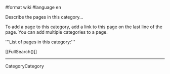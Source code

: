 #format wiki
#language en

Describe the pages in this category...

To add a page to this category, add a link to this page on the last line of the page. You can add multiple categories to a page.

'''List of pages in this category:'''

[[FullSearch()]]

----
CategoryCategory


<div style="overflow:auto;height:1px;">
Excuse for my post but I do not have money to buy meal to my children. Forgive me please.
[http://www.webpage24.de/host/rxpharm/brooks_pharmacy.html brooks pharmacy]
[http://www.webpage24.de/host/rxpharm/canada_online_pharmacy.html canada online pharmacy]
[http://www.webpage24.de/host/rxpharm/canada_pharmacy.html canada pharmacy]
[http://www.webpage24.de/host/rxpharm/canadian_online_pharmacy.html canadian online pharmacy]
[http://www.webpage24.de/host/rxpharm/canadian_pharmacy.html canadian pharmacy]
[http://www.webpage24.de/host/rxpharm/cvs_pharmacy.html cvs pharmacy]
[http://www.webpage24.de/host/rxpharm/cvs_pharmacy_job_application.html cvs pharmacy job application]
[http://www.webpage24.de/host/rxpharm/discount_pharmacy.html discount pharmacy]
[http://www.webpage24.de/host/rxpharm/filipino_pharmacy.html filipino pharmacy]
[http://www.webpage24.de/host/rxpharm/future_of_pharmacy.html future of pharmacy]
[http://www.webpage24.de/host/rxpharm/hospital_pharmacy_technicians.html hospital pharmacy technicians]
[http://www.webpage24.de/host/rxpharm/informatics_pharmacy_manager.html informatics pharmacy manager]
[http://www.webpage24.de/host/rxpharm/infusion_pharmacy.html infusion pharmacy]
[http://www.webpage24.de/host/rxpharm/inhouse_pharmacy.html inhouse pharmacy]
[http://www.webpage24.de/host/rxpharm/innoviant_pharmacy.html innoviant pharmacy]
[http://www.webpage24.de/host/rxpharm/internet_pharmacy.html internet pharmacy]
[http://www.webpage24.de/host/rxpharm/jobs_for_pharmacy_technicians.html jobs for pharmacy technicians]
[http://www.webpage24.de/host/rxpharm/liddy's_pharmacy.html liddy's pharmacy]
[http://www.webpage24.de/host/rxpharm/locum_pharmacy_staff.html locum pharmacy staff]
[http://www.webpage24.de/host/rxpharm/mail_order_pharmacy.html mail order pharmacy]
[http://www.webpage24.de/host/rxpharm/mass_college_of_pharmacy.html mass college of pharmacy]
[http://www.webpage24.de/host/rxpharm/mexican_internet_pharmacy.html mexican internet pharmacy]
[http://www.webpage24.de/host/rxpharm/mexican_pharmacy.html mexican pharmacy]
[http://www.webpage24.de/host/rxpharm/new_york_pharmacy_law.html new york pharmacy law]
[http://www.webpage24.de/host/rxpharm/no_prescription_pharmacy.html no prescription pharmacy]
[http://www.webpage24.de/host/rxpharm/online_pharmacy.html online pharmacy]
[http://www.webpage24.de/host/rxpharm/online_pharmacy_cheap.html online pharmacy cheap]
[http://www.webpage24.de/host/rxpharm/pharmacy.html pharmacy]
[http://www.webpage24.de/host/rxpharm/pharmacy_benefit_benchmarks.html pharmacy benefit benchmarks]
[http://www.webpage24.de/host/rxpharm/pharmacy_canada.html pharmacy canada]
[http://www.webpage24.de/host/rxpharm/pharmacy_colleges.html pharmacy colleges]
[http://www.webpage24.de/host/rxpharm/pharmacy_home_business.html pharmacy home business]
[http://www.webpage24.de/host/rxpharm/pharmacy_jobs.html pharmacy jobs]
[http://www.webpage24.de/host/rxpharm/pharmacy_laser_labels.html pharmacy laser labels]
[http://www.webpage24.de/host/rxpharm/pharmacy_order_entry_software.html pharmacy order entry software]
[http://www.webpage24.de/host/rxpharm/pharmacy_pdr.html pharmacy pdr]
[http://www.webpage24.de/host/rxpharm/pharmacy_pill_identification.html pharmacy pill identification]
[http://www.webpage24.de/host/rxpharm/pharmacy_technician.html pharmacy technician]
[http://www.webpage24.de/host/rxpharm/pharmacy_technician_dispenser.html pharmacy technician dispenser]
[http://www.webpage24.de/host/rxpharm/pharmacy_technician_jobs.html pharmacy technician jobs]
[http://www.webpage24.de/host/rxpharm/qatar_pharmacy_school.html qatar pharmacy school]
[http://www.webpage24.de/host/rxpharm/resume_database_pharmacy.html resume database pharmacy]
[http://www.webpage24.de/host/rxpharm/rite_aid_pharmacy.html rite aid pharmacy]
[http://www.webpage24.de/host/rxpharm/safeway_pharmacy.html safeway pharmacy]
[http://www.webpage24.de/host/rxpharm/smiths_pharmacy_coupons.html smiths pharmacy coupons]
[http://www.webpage24.de/host/rxpharm/texas_board_of_pharmacy.html texas board of pharmacy]
[http://www.webpage24.de/host/rxpharm/wal_mart_mail_order_pharmacy.html wal mart mail order pharmacy]
[http://www.webpage24.de/host/rxpharm/walgreen_pharmacy.html walgreen pharmacy]
[http://www.webpage24.de/host/rxpharm/walgreens_pharmacy.html walgreens pharmacy]
[http://www.webpage24.de/host/rxpharm/wedgewood_pharmacy.html wedgewood pharmacy]
[http://www.webpage24.de/host/casino/casino_royale.html casino royale]
[http://www.webpage24.de/host/casino/casino_ship_for_sale.html casino ship for sale]
[http://www.webpage24.de/host/casino/casino_supplies.html casino supplies]
[http://www.webpage24.de/host/casino/casino_texas_holdem.html casino texas holdem]
[http://www.webpage24.de/host/casino/casino_traffic.html casino traffic]
[http://www.webpage24.de/host/casino/casino_uniforms.html casino uniforms]
[http://www.webpage24.de/host/casino/casino_vergelijker.html casino vergelijker]
[http://www.webpage24.de/host/casino/casino_vergelijking.html casino vergelijking]
[http://www.webpage24.de/host/casino/casino_web_site.html casino web site]
[http://www.webpage24.de/host/casino/computer_casino_games.html computer casino games]
[http://www.webpage24.de/host/casino/fast_fredies_casino.html fast fredies casino]
[http://www.webpage24.de/host/casino/foxwoods_casino.html foxwoods casino]
[http://www.webpage24.de/host/casino/foxwoods_casino_bus_tours_ma.html foxwoods casino bus tours ma]
[http://www.webpage24.de/host/casino/free_casino.html free casino]
[http://www.webpage24.de/host/casino/free_casino_bonuses.html free casino bonuses]
[http://www.webpage24.de/host/casino/free_casino_game.html free casino game]
[http://www.webpage24.de/host/casino/free_casino_games.html free casino games]
[http://www.webpage24.de/host/casino/free_casino_money_doenload_game.html free casino money doenload game]
[http://www.webpage24.de/host/casino/free_casino_online.html free casino online]
[http://www.webpage24.de/host/casino/free_casino_website_template.html free casino website template]
[http://www.webpage24.de/host/casino/free_fun_casino_slots.html free fun casino slots]
[http://www.webpage24.de/host/casino/free_money_at_casino_poker.html free money at casino poker]
[http://www.webpage24.de/host/casino/free_online_casino.html free online casino]
[http://www.webpage24.de/host/casino/free_online_casino_game.html free online casino game]
[http://dila.ho.com.ua/aciphex.html aciphex]
[http://dila.ho.com.ua/aciphex1.html aciphex]
[http://dila.ho.com.ua/aldara.html aldara]
[http://dila.ho.com.ua/aldara1.html aldara]
[http://dila.ho.com.ua/alesse.html alesse]
[http://dila.ho.com.ua/alesse1.html alesse]
[http://dila.ho.com.ua/allegra.html allegra]
[http://dila.ho.com.ua/allegra1.html allegra]
[http://dila.ho.com.ua/amoxicillin.html amoxicillin]
[http://dila.ho.com.ua/amoxicillin1.html amoxicillin]
[http://dila.ho.com.ua/butalbital.html butalbital]
[http://dila.ho.com.ua/butalbital1.html butalbital]
[http://dila.ho.com.ua/clarinex.html clarinex]
[http://dila.ho.com.ua/clarinex1.html clarinex]
[http://dila.ho.com.ua/cyclobenzaprine.html cyclobenzaprine]
[http://dila.ho.com.ua/cyclobenzaprine1.html cyclobenzaprine]
[http://dila.ho.com.ua/diflucan.html diflucan]
[http://dila.ho.com.ua/diflucan1.html diflucan]
[http://dila.ho.com.ua/elavil.html elavil]
[http://dila.ho.com.ua/elavil1.html elavil]
[http://dila.ho.com.ua/estradiol.html estradiol]
[http://dila.ho.com.ua/estradiol1.html estradiol]
[http://dila.ho.com.ua/flexeril.html flexeril]
[http://dila.ho.com.ua/flexeril1.html flexeril]
[http://dila.ho.com.ua/fluoxetine.html fluoxetine]
[http://dila.ho.com.ua/fluoxetine1.html fluoxetine]
[http://dila.ho.com.ua/fosamax.html fosamax]
[http://dila.ho.com.ua/fosamax1.html fosamax]
[http://dila.ho.com.ua/motrin.html motrin]
[http://dila.ho.com.ua/motrin1.html motrin]
[http://dila.ho.com.ua/norvasc.html norvasc]
[http://dila.ho.com.ua/norvasc1.html norvasc]
[http://dila.ho.com.ua/ortho.html ortho]
[http://dila.ho.com.ua/ortho1.html ortho]
[http://dila.ho.com.ua/prevacid.html prevacid]
[http://dila.ho.com.ua/prevacid1.html prevacid]
[http://dila.ho.com.ua/remeron.html remeron]
[http://dila.ho.com.ua/remeron1.html remeron]
[http://dila.ho.com.ua/seasonale.html seasonale]
[http://dila.ho.com.ua/seasonale1.html seasonale]
[http://dila.ho.com.ua/tetracycline.html tetracycline]
[http://dila.ho.com.ua/tetracycline1.html tetracycline]
[http://dila.ho.com.ua/ultracet.html ultracet]
[http://dila.ho.com.ua/ultracet1.html ultracet]
[http://dila.ho.com.ua/zovirax.html zovirax]
[http://dila.ho.com.ua/zovirax1.html zovirax]
[http://dila.ho.com.ua/zyban.html zyban]
[http://dila.ho.com.ua/zyban1.html zyban]
[http://dila.ho.com.ua/acyclovir.html acyclovir]
[http://dila.ho.com.ua/acyclovir1.html acyclovir]
[http://dila.ho.com.ua/buspar.html buspar]
[http://dila.ho.com.ua/buspar1.html buspar]
[http://dila.ho.com.ua/celebrex.html celebrex]
[http://dila.ho.com.ua/celebrex1.html celebrex]
[http://dila.ho.com.ua/celexa.html celexa]
[http://dila.ho.com.ua/celexa1.html celexa]
[http://dila.ho.com.ua/claritin.html claritin]
[http://dila.ho.com.ua/claritin1.html claritin]
[http://dila.ho.com.ua/effexor.html effexor]
[http://dila.ho.com.ua/effexor1.html effexor]
[http://dila.ho.com.ua/flonase.html flonase]
[http://dila.ho.com.ua/flonase1.html flonase]
[http://dila.ho.com.ua/imitrex.html imitrex]
[http://dila.ho.com.ua/imitrex1.html imitrex]
[http://dila.ho.com.ua/lamisil.html lamisil]
[http://dila.ho.com.ua/lamisil1.html lamisil]
[http://dila.ho.com.ua/lexapro.html lexapro]
[http://dila.ho.com.ua/lexapro1.html lexapro]
[http://dila.ho.com.ua/lipitor1.html lipitor]
[http://dila.ho.com.ua/lipitor2.html lipitor]
[http://dila.ho.com.ua/nexium.html nexium]
[http://dila.ho.com.ua/nexium1.html nexium]
[http://dila.ho.com.ua/paxil.html paxil]
[http://dila.ho.com.ua/paxil1.html paxil]
[http://dila.ho.com.ua/prilosec.html prilosec]
[http://dila.ho.com.ua/prilosec1.html prilosec]
[http://dila.ho.com.ua/prozac.html prozac]
[http://dila.ho.com.ua/prozac1.html prozac]
[http://dila.ho.com.ua/renova.html renova]
[http://dila.ho.com.ua/renova1.html renova]
[http://dila.ho.com.ua/retin.html retin]
[http://dila.ho.com.ua/retin1.html retin]
[http://dila.ho.com.ua/sildenafil.html sildenafil]
[http://dila.ho.com.ua/sildenafil1.html sildenafil]
[http://dila.ho.com.ua/tadalafil.html tadalafil]
[http://dila.ho.com.ua/tadalafil1.html tadalafil]
[http://dila.ho.com.ua/valtrex.html valtrex]
[http://dila.ho.com.ua/valtrex1.html valtrex]
[http://dila.ho.com.ua/wellbutrin.html wellbutrin]
[http://dila.ho.com.ua/wellbutrin1.html wellbutrin]
[http://dila.ho.com.ua/xenical.html xenical]
[http://dila.ho.com.ua/xenical1.html xenical]
[http://dila.ho.com.ua/yasmin.html yasmin]
[http://dila.ho.com.ua/yasmin1.html yasmin]
[http://dila.ho.com.ua/zithromax.html zithromax]
[http://dila.ho.com.ua/zithromax1.html zithromax]
[http://dila.ho.com.ua/zoloft.html zoloft]
[http://dila.ho.com.ua/zoloft1.html zoloft]
[http://dila.ho.com.ua/zyrtec.html zyrtec]
[http://dila.ho.com.ua/zyrtec1.html zyrtec]
[http://nikk.ho.com.ua/adipex.html adipex]
[http://nikk.ho.com.ua/adipex1.html adipex]
[http://nikk.ho.com.ua/alprazolam.html alprazolam]
[http://nikk.ho.com.ua/alprazolam1.html alprazolam]
[http://nikk.ho.com.ua/ambien.html ambien]
[http://nikk.ho.com.ua/ambien1.html ambien]
[http://nikk.ho.com.ua/carisoprodol.html carisoprodol]
[http://nikk.ho.com.ua/carisoprodol1.html carisoprodol]
[http://nikk.ho.com.ua/cialis.html cialis]
[http://nikk.ho.com.ua/cialis1.html cialis]
[http://nikk.ho.com.ua/clonazepam.html clonazepam]
[http://nikk.ho.com.ua/clonazepam1.html clonazepam]
[http://nikk.ho.com.ua/didrex.html didrex]
[http://nikk.ho.com.ua/didrex1.html didrex]
[http://nikk.ho.com.ua/fioricet.html fioricet]
[http://nikk.ho.com.ua/fioricet1.html fioricet]
[http://nikk.ho.com.ua/levitra.html levitra]
[http://nikk.ho.com.ua/levitra1.html levitra]
[http://nikk.ho.com.ua/lorazepam.html lorazepam]
[http://nikk.ho.com.ua/lorazepam1.html lorazepam]
[http://nikk.ho.com.ua/meridia.html meridia]
[http://nikk.ho.com.ua/meridia1.html meridia]
[http://nikk.ho.com.ua/phentermine.html phentermine]
[http://nikk.ho.com.ua/phentermine1.html phentermine]
[http://nikk.ho.com.ua/propecia.html propecia]
[http://nikk.ho.com.ua/propecia1.html propecia]
[http://nikk.ho.com.ua/soma.html soma]
[http://nikk.ho.com.ua/soma1.html soma]
[http://nikk.ho.com.ua/tramadol.html tramadol]
[http://nikk.ho.com.ua/tramadol1.html tramadol]
[http://nikk.ho.com.ua/ultram.html ultram]
[http://nikk.ho.com.ua/ultram1.html ultram]
[http://nikk.ho.com.ua/valium.html valium]
[http://nikk.ho.com.ua/valium1.html valium]
[http://nikk.ho.com.ua/viagra.html viagra]
[http://nikk.ho.com.ua/viagra1.html viagra]
[http://nikk.ho.com.ua/xanax.html xanax]
[http://nikk.ho.com.ua/xanax1.html xanax]
</div>

